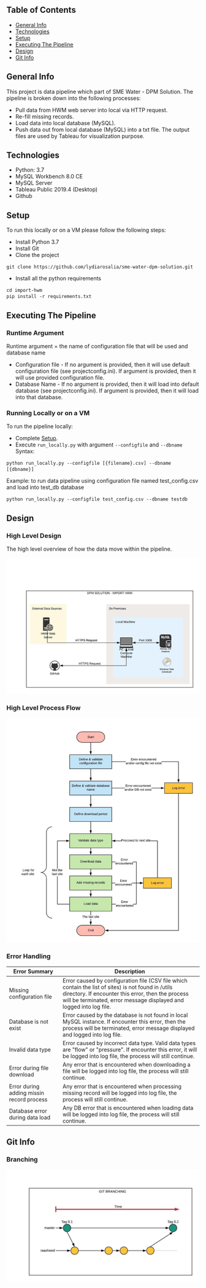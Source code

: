 ## Table of Contents
* [General Info](#General-Info)
* [Technologies](#Technologies)
* [Setup](#Setup)
* [Executing The Pipeline](#Executing-The-Pipeline)
* [Design](#Design)
* [Git Info](#Git-Info)

## General Info
This project is data pipeline which part of SME Water - DPM Solution. The pipeline is broken down into the following processes:
* Pull data from HWM web server into local via HTTP request.
* Re-fill missing records.
* Load data into local database (MySQL).
* Push data out from local database (MySQL) into a txt file. The output files are used by Tableau for visualization purpose.

## Technologies
* Python: 3.7
* MySQL Workbench 8.0 CE
* MySQL Server
* Tableau Public 2019.4 (Desktop)
* Github
	
## Setup
To run this locally or on a VM please follow the following steps:
* Install Python 3.7
* Install Git
* Clone the project
```
git clone https://github.com/lydiarosalia/sme-water-dpm-solution.git
```

* Install all the python requirements
```
cd import-hwm
pip install -r requirements.txt
```

## Executing The Pipeline
### Runtime Argument
Runtime argument = the name of configuration file that will be used and database name
* Configuration file - If no argument is provided, then it will use default configuration file (see projectconfig.ini). If argument is provided, then it will use provided configuration file.
* Database Name - If no argument is provided, then it will load into default database (see projectconfig.ini). If argument is provided, then it will load into that database.
  
### Running Locally or on a VM
To run the pipeline locally:
* Complete [Setup](#setup).
* Execute `run_locally.py` with argument `--configfile` and  `--dbname`
Syntax:
```
python run_locally.py --configfile [{filename}.csv] --dbname [{dbname}]
```
Example: to run data pipeline using configuration file named test_config.csv and load into test_db database
```
python run_locally.py --configfile test_config.csv --dbname testdb
```
## Design
### High Level Design
The high level overview of how the data move within the pipeline.

![alt text](import-hwm/images/high-level-design-v03.jpeg)

### High Level Process Flow
![alt text](import-hwm/images/high-level-process-flow-v01.jpeg)

### Error Handling
|Error Summary|Description|
|----------|-----------|
|Missing configuration file| Error caused by configuration file (CSV file which contain the list of sites) is not found in /utils directory. If encounter this error, then the process will be terminated, error message displayed and logged into log file.|
|Database is not exist| Error caused by the database is not found in local MySQL instance. If encounter this error, then the process will be terminated, error message displayed and logged into log file.|
|Invalid data type| Error caused by incorrect data type. Valid data types are "flow" or "pressure". If encounter this error, it will be logged into log file, the process will still continue.|
|Error during file download| Any error that is encountered when downloading a file will be logged into log file, the process will still continue.|
|Error during adding missin record process| Any error that is encountered when processing missing record will be logged into log file, the process will still continue.|
|Database error during data load| Any DB error that is encountered when loading data will be logged into log file, the process will still continue.|


## Git Info
### Branching
![alt text](import-hwm/images/git-branching-v01.jpeg)
